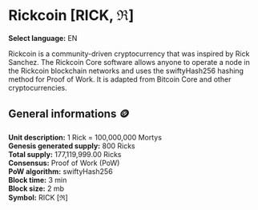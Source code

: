 <h1>
Rickcoin [RICK, ℜ]  
</h1>


**Select language:** EN


Rickcoin is a community-driven cryptocurrency that was inspired by Rick Sanchez. The Rickcoin Core software allows anyone to operate a node in the Rickcoin blockchain networks and uses the swiftyHash256 hashing method for Proof of Work. It is adapted from Bitcoin Core and other cryptocurrencies.


## General informations 🪙
<b>Unit description:</b> 1 Rick = 100,000,000 Mortys<br>
<b>Genesis generated supply:</b> 800 Ricks<br>
<b>Total supply:</b> 177,119,999.00 Ricks<br>
<b>Consensus:</b> Proof of Work (PoW)<br>
<b>PoW algorithm:</b> swiftyHash256<br>
<b>Block time:</b> 3 min<br>
<b>Block size:</b> 2 mb<br>
<b>Symbol:</b> RICK [ℜ]<br>
